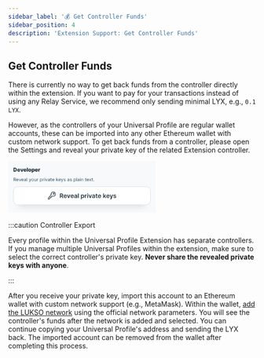 ```yaml
---
sidebar_label: '💰 Get Controller Funds'
sidebar_position: 4
description: 'Extension Support: Get Controller Funds'
---
```


## Get Controller Funds

There is currently no way to get back funds from the controller directly within the extension. If you want to pay for your transactions instead of using any Relay Service, we recommend only sending minimal LYX, e.g., `0.1 LYX`.

However, as the controllers of your Universal Profile are regular wallet accounts, these can be imported into any other Ethereum wallet with custom network support. To get back funds from a controller, please open the Settings and reveal your private key of the related Extension controller.

<img
    src="/img/extension/reveal-private-key.png"
    alt="Reveal Private Keys"
    width="300"
/>

:::caution Controller Export

Every profile within the Universal Profile Extension has separate controllers. If you manage multiple Universal Profiles within the extension, make sure to select the correct controller's private key. **Never share the revealed private keys with anyone**.

:::

After you receive your private key, import this account to an Ethereum wallet with custom network support (e.g., MetaMask). Within the wallet, [add the LUKSO network](https://docs.lukso.tech/networks/mainnet/parameters#add-lukso-to-wallets) using the official network parameters. You will see the controller's funds after the network is added and selected. You can continue copying your Universal Profile's address and sending the LYX back. The imported account can be removed from the wallet after completing this process.
